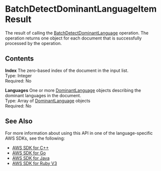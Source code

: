 # BatchDetectDominantLanguageItemResult<a name="API_BatchDetectDominantLanguageItemResult"></a>

The result of calling the [BatchDetectDominantLanguage](API_BatchDetectDominantLanguage.md) operation\. The operation returns one object for each document that is successfully processed by the operation\.

## Contents<a name="API_BatchDetectDominantLanguageItemResult_Contents"></a>

 **Index**   <a name="comprehend-Type-BatchDetectDominantLanguageItemResult-Index"></a>
The zero\-based index of the document in the input list\.  
Type: Integer  
Required: No

 **Languages**   <a name="comprehend-Type-BatchDetectDominantLanguageItemResult-Languages"></a>
One or more [DominantLanguage](API_DominantLanguage.md) objects describing the dominant languages in the document\.  
Type: Array of [DominantLanguage](API_DominantLanguage.md) objects  
Required: No

## See Also<a name="API_BatchDetectDominantLanguageItemResult_SeeAlso"></a>

For more information about using this API in one of the language\-specific AWS SDKs, see the following:
+  [AWS SDK for C\+\+](https://docs.aws.amazon.com/goto/SdkForCpp/comprehend-2017-11-27/BatchDetectDominantLanguageItemResult) 
+  [AWS SDK for Go](https://docs.aws.amazon.com/goto/SdkForGoV1/comprehend-2017-11-27/BatchDetectDominantLanguageItemResult) 
+  [AWS SDK for Java](https://docs.aws.amazon.com/goto/SdkForJava/comprehend-2017-11-27/BatchDetectDominantLanguageItemResult) 
+  [AWS SDK for Ruby V3](https://docs.aws.amazon.com/goto/SdkForRubyV3/comprehend-2017-11-27/BatchDetectDominantLanguageItemResult) 